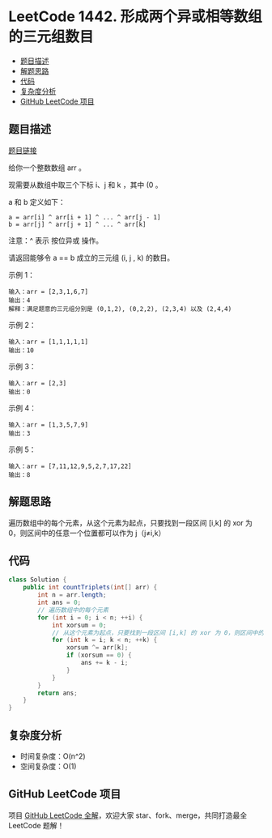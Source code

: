 # LeetCode 1442. 形成两个异或相等数组的三元组数目

* [题目描述](<LeetCode 1442. 形成两个异或相等数组的三元组数目.md#题目描述>)
* [解题思路](<LeetCode 1442. 形成两个异或相等数组的三元组数目.md#解题思路>)
* [代码](<LeetCode 1442. 形成两个异或相等数组的三元组数目.md#代码>)
* [复杂度分析](<LeetCode 1442. 形成两个异或相等数组的三元组数目.md#复杂度分析>)
* [GitHub LeetCode 项目](<LeetCode 1442. 形成两个异或相等数组的三元组数目.md#github-leetcode-项目>)

## 题目描述

[题目链接](https://leetcode-cn.com/problems/count-triplets-that-can-form-two-arrays-of-equal-xor/)

给你一个整数数组 arr 。

现需要从数组中取三个下标 i、j 和 k ，其中 (0 。

a 和 b 定义如下：

```
a = arr[i] ^ arr[i + 1] ^ ... ^ arr[j - 1]
b = arr[j] ^ arr[j + 1] ^ ... ^ arr[k]
```

注意：^ 表示 按位异或 操作。

请返回能够令 a == b 成立的三元组 (i, j , k) 的数目。

&#x20;

示例 1：

```
输入：arr = [2,3,1,6,7]
输出：4
解释：满足题意的三元组分别是 (0,1,2), (0,2,2), (2,3,4) 以及 (2,4,4)

```

示例 2：

```
输入：arr = [1,1,1,1,1]
输出：10

```

示例 3：

```
输入：arr = [2,3]
输出：0

```

示例 4：

```
输入：arr = [1,3,5,7,9]
输出：3

```

示例 5：

```
输入：arr = [7,11,12,9,5,2,7,17,22]
输出：8
```

## 解题思路

遍历数组中的每个元素，从这个元素为起点，只要找到一段区间 \[i,k] 的 xor 为 0，则区间中的任意一个位置都可以作为 j（j≠i,k）

## 代码

```java
class Solution {
    public int countTriplets(int[] arr) {
        int n = arr.length;
        int ans = 0;
        // 遍历数组中的每个元素
        for (int i = 0; i < n; ++i) {
            int xorsum = 0;
            // 从这个元素为起点，只要找到一段区间 [i,k] 的 xor 为 0，则区间中的任意一个位置都可以作为 j（j≠i,k）
            for (int k = i; k < n; ++k) {
                xorsum ^= arr[k];
                if (xorsum == 0) {
                    ans += k - i;
                }
            }
        }
        return ans;
    }
}
```

## 复杂度分析

* 时间复杂度：O(n^2)
* 空间复杂度：O(1)

## GitHub LeetCode 项目

项目 [GitHub LeetCode 全解](https://github.com/LjyYano/LeetCode)，欢迎大家 star、fork、merge，共同打造最全 LeetCode 题解！
